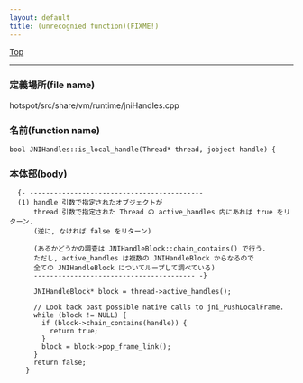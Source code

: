 ```yaml
---
layout: default
title: (unrecognied function)(FIXME!)
---
```

[Top](../index.html)

--- 
### 定義場所(file name)
hotspot/src/share/vm/runtime/jniHandles.cpp

### 名前(function name)
```
bool JNIHandles::is_local_handle(Thread* thread, jobject handle) {
```

### 本体部(body)
```
  {- -------------------------------------------
  (1) handle 引数で指定されたオブジェクトが
      thread 引数で指定された Thread の active_handles 内にあれば true をリターン.
      (逆に, なければ false をリターン)
  
      (あるかどうかの調査は JNIHandleBlock::chain_contains() で行う. 
      ただし, active_handles は複数の JNIHandleBlock からなるので
      全ての JNIHandleBlock についてループして調べている)
      ---------------------------------------- -}

	  JNIHandleBlock* block = thread->active_handles();
	
	  // Look back past possible native calls to jni_PushLocalFrame.
	  while (block != NULL) {
	    if (block->chain_contains(handle)) {
	      return true;
	    }
	    block = block->pop_frame_link();
	  }
	  return false;
	}
	
```


